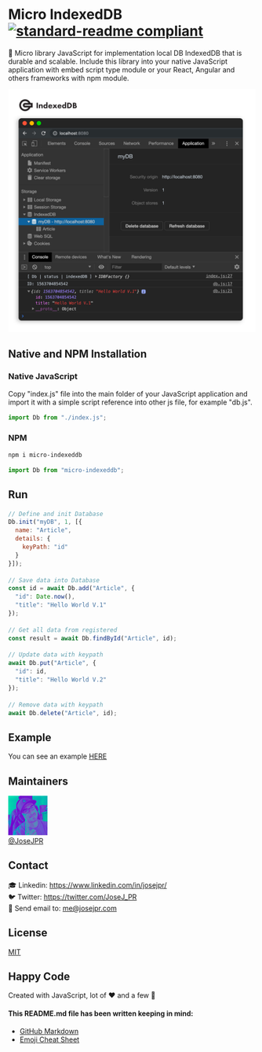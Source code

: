 # Micro IndexedDB [![standard-readme compliant](https://img.shields.io/badge/readme%20style-standard-brightgreen.svg?style=flat-square)](https://github.com/RichardLitt/standard-readme)

💾 Micro library JavaScript for implementation local DB IndexedDB that is durable and scalable. Include this library into your native JavaScript application with embed script type module or your React, Angular and others frameworks with npm module.

![IndexedDB](src/screen.jpg)

## Native and NPM Installation

### Native JavaScript

Copy "index.js" file into the main folder of your JavaScript application and import it with a simple script reference into other js file, for example "db.js".

```js
import Db from "./index.js";
```

### NPM

```bash
npm i micro-indexeddb
```

```js
import Db from "micro-indexeddb";
```

## Run

```js
// Define and init Database
Db.init("myDB", 1, [{
  name: "Article",
  details: {
    keyPath: "id"
  }
}]);

// Save data into Database
const id = await Db.add("Article", {
  "id": Date.now(),
  "title": "Hello World V.1"
});

// Get all data from registered
const result = await Db.findById("Article", id);

// Update data with keypath
await Db.put("Article", {
  "id": id,
  "title": "Hello World V.2"
});

// Remove data with keypath
await Db.delete("Article", id);
```

## Example
You can see an example 
[HERE](example/README.md)

## Maintainers
![JoseJPR Avatar](src/photo-josejpr.png) \
[@JoseJPR](https://github.com/JoseJPR)

## Contact
🎓 Linkedin: https://www.linkedin.com/in/josejpr/ \
🐦 Twitter: https://twitter.com/JoseJ_PR \
📧 Send email to: me@josejpr.com

## License
[MIT](LICENSE.md)

## Happy Code
Created with JavaScript, lot of ❤️ and a few 🍺

#### This README.md file has been written keeping in mind:
- [GitHub Markdown](https://guides.github.com/features/mastering-markdown/)
- [Emoji Cheat Sheet](https://www.webfx.com/tools/emoji-cheat-sheet/)